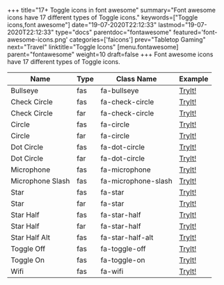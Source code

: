+++
title="17+ Toggle icons in font awesome"
summary="Font awesome icons have 17 different types of Toggle icons."
keywords=["Toggle icons,font awesome"]
date="19-07-2020T22:12:33"
lastmod="19-07-2020T22:12:33"
type="docs"
parentdoc="fontawesome"
featured='font-awesome-icons.png'
categories=['faicons']
prev="Tabletop Gaming"
next="Travel"
linktitle="Toggle Icons"
[menu.fontawesome]
parent="fontawesome"
weight=10
draft=false
+++
Font awesome icons have 17 different types of Toggle icons.<div class='table-responsive'><table class='table'><thead><tr><th>Name</th><th>Type</th><th>Class Name</th><th>Example</th></tr></thead><tbody><tr><td><i class="fas fa-bullseye"></i>Bullseye</td><td>fas</td><td>fa-bullseye</td><td><a href='https://www.angularjswiki.com/fontawesome/fa-bullseye/' target='_blank'>TryIt!</a></td></tr><tr><td><i class="fas fa-check-circle"></i>Check Circle</td><td>fas</td><td>fa-check-circle</td><td><a href='https://www.angularjswiki.com/fontawesome/fa-check-circle/' target='_blank'>TryIt!</a></td></tr><tr><td><i class="far fa-check-circle"></i>Check Circle</td><td>far</td><td>fa-check-circle</td><td><a href='https://www.angularjswiki.com/fontawesome/fa-check-circle/' target='_blank'>TryIt!</a></td></tr><tr><td><i class="fas fa-circle"></i>Circle</td><td>fas</td><td>fa-circle</td><td><a href='https://www.angularjswiki.com/fontawesome/fa-circle/' target='_blank'>TryIt!</a></td></tr><tr><td><i class="far fa-circle"></i>Circle</td><td>far</td><td>fa-circle</td><td><a href='https://www.angularjswiki.com/fontawesome/fa-circle/' target='_blank'>TryIt!</a></td></tr><tr><td><i class="fas fa-dot-circle"></i>Dot Circle</td><td>fas</td><td>fa-dot-circle</td><td><a href='https://www.angularjswiki.com/fontawesome/fa-dot-circle/' target='_blank'>TryIt!</a></td></tr><tr><td><i class="far fa-dot-circle"></i>Dot Circle</td><td>far</td><td>fa-dot-circle</td><td><a href='https://www.angularjswiki.com/fontawesome/fa-dot-circle/' target='_blank'>TryIt!</a></td></tr><tr><td><i class="fas fa-microphone"></i>Microphone</td><td>fas</td><td>fa-microphone</td><td><a href='https://www.angularjswiki.com/fontawesome/fa-microphone/' target='_blank'>TryIt!</a></td></tr><tr><td><i class="fas fa-microphone-slash"></i>Microphone Slash</td><td>fas</td><td>fa-microphone-slash</td><td><a href='https://www.angularjswiki.com/fontawesome/fa-microphone-slash/' target='_blank'>TryIt!</a></td></tr><tr><td><i class="fas fa-star"></i>Star</td><td>fas</td><td>fa-star</td><td><a href='https://www.angularjswiki.com/fontawesome/fa-star/' target='_blank'>TryIt!</a></td></tr><tr><td><i class="far fa-star"></i>Star</td><td>far</td><td>fa-star</td><td><a href='https://www.angularjswiki.com/fontawesome/fa-star/' target='_blank'>TryIt!</a></td></tr><tr><td><i class="fas fa-star-half"></i>Star Half</td><td>fas</td><td>fa-star-half</td><td><a href='https://www.angularjswiki.com/fontawesome/fa-star-half/' target='_blank'>TryIt!</a></td></tr><tr><td><i class="far fa-star-half"></i>Star Half</td><td>far</td><td>fa-star-half</td><td><a href='https://www.angularjswiki.com/fontawesome/fa-star-half/' target='_blank'>TryIt!</a></td></tr><tr><td><i class="fas fa-star-half-alt"></i>Star Half Alt</td><td>fas</td><td>fa-star-half-alt</td><td><a href='https://www.angularjswiki.com/fontawesome/fa-star-half-alt/' target='_blank'>TryIt!</a></td></tr><tr><td><i class="fas fa-toggle-off"></i>Toggle Off</td><td>fas</td><td>fa-toggle-off</td><td><a href='https://www.angularjswiki.com/fontawesome/fa-toggle-off/' target='_blank'>TryIt!</a></td></tr><tr><td><i class="fas fa-toggle-on"></i>Toggle On</td><td>fas</td><td>fa-toggle-on</td><td><a href='https://www.angularjswiki.com/fontawesome/fa-toggle-on/' target='_blank'>TryIt!</a></td></tr><tr><td><i class="fas fa-wifi"></i>Wifi</td><td>fas</td><td>fa-wifi</td><td><a href='https://www.angularjswiki.com/fontawesome/fa-wifi/' target='_blank'>TryIt!</a></td></tr></tbody></table></div>
